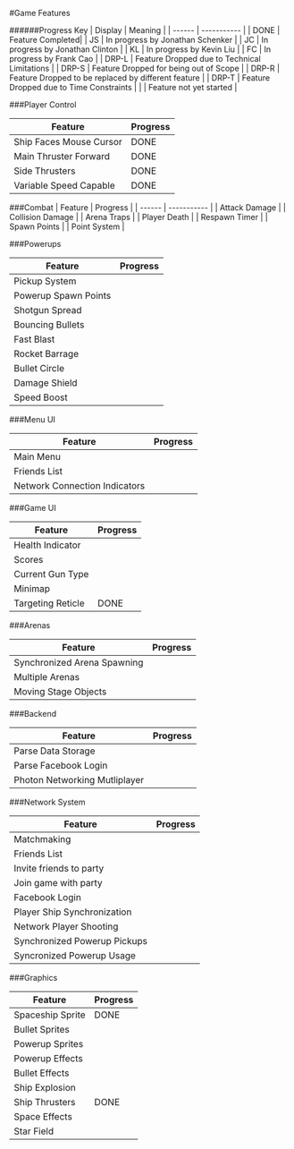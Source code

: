 #Game Features

######Progress Key
| Display | Meaning |
| ------ | ----------- |
| DONE  | Feature Completed|
| JS    | In progress by Jonathan Schenker |
| JC    | In progress by Jonathan Clinton |
| KL    | In progress by Kevin Liu |
| FC    | In progress by Frank Cao |
| DRP-L | Feature Dropped due to Technical Limitations |
| DRP-S | Feature Dropped for being out of Scope |
| DRP-R | Feature Dropped to be replaced by different feature |
| DRP-T | Feature Dropped due to Time Constraints |
|       | Feature not yet started |

###Player Control

| Feature | Progress |
| ------ | ----------- |
| Ship Faces Mouse Cursor | DONE |
| Main Thruster Forward | DONE |
| Side Thrusters | DONE |
| Variable Speed Capable | DONE |

###Combat
| Feature | Progress |
| ------ | ----------- |
| Attack Damage |
| Collision Damage |
| Arena Traps |
| Player Death |
| Respawn Timer |
| Spawn Points |
| Point System |

###Powerups

| Feature | Progress |
| ------ | ----------- |
| Pickup System |
| Powerup Spawn Points |
| Shotgun Spread |
| Bouncing Bullets |
| Fast Blast |
| Rocket Barrage |
| Bullet Circle |
| Damage Shield |
| Speed Boost |

###Menu UI

| Feature | Progress |
| ------ | ----------- |
| Main Menu |
| Friends List |
| Network Connection Indicators |

###Game UI

| Feature | Progress |
| ------ | ----------- |
| Health Indicator |
| Scores |
| Current Gun Type |
| Minimap |
| Targeting Reticle | DONE |

###Arenas

| Feature | Progress |
| ------ | ----------- |
| Synchronized Arena Spawning |
| Multiple Arenas |
| Moving Stage Objects |

###Backend

| Feature | Progress |
| ------ | ----------- |
| Parse Data Storage |
| Parse Facebook Login |
| Photon Networking Mutliplayer |

###Network System

| Feature | Progress |
| ------ | ----------- |
| Matchmaking |
| Friends List |
| Invite friends to party |
| Join game with party |
| Facebook Login |
| Player Ship Synchronization |
| Network Player Shooting |
| Synchronized Powerup Pickups |
| Syncronized Powerup Usage |

###Graphics

| Feature | Progress |
| ------ | ----------- |
| Spaceship Sprite | DONE |
| Bullet Sprites |
| Powerup Sprites |
| Powerup Effects |
| Bullet Effects |
| Ship Explosion |
| Ship Thrusters | DONE |
| Space Effects |
| Star Field |

